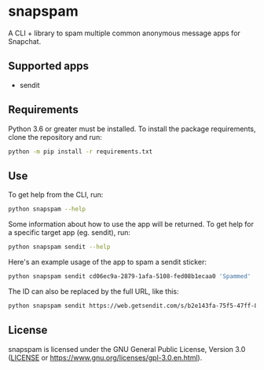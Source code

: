 # snapspam

A CLI + library to spam multiple common anonymous message apps for Snapchat.

## Supported apps

- sendit

## Requirements

Python 3.6 or greater must be installed.
To install the package requirements, clone the repository and run:

```sh
python -m pip install -r requirements.txt
```

## Use

To get help from the CLI, run:

```sh
python snapspam --help
```

Some information about how to use the app will be returned.
To get help for a specific target app (eg. sendit), run:

```sh
python snapspam sendit --help
```

Here's an example usage of the app to spam a sendit sticker:

```sh
python snapspam sendit cd06ec9a-2879-1afa-5108-fed08b1ecaa0 'Spammed'
```

The ID can also be replaced by the full URL, like this:

```sh
python snapspam sendit https://web.getsendit.com/s/b2e143fa-75f5-47ff-80ec-4fb366b336cc 'Spammed'
```

## License

snapspam is licensed under the GNU General Public License, Version 3.0
([LICENSE](LICENSE) or <https://www.gnu.org/licenses/gpl-3.0.en.html>).
